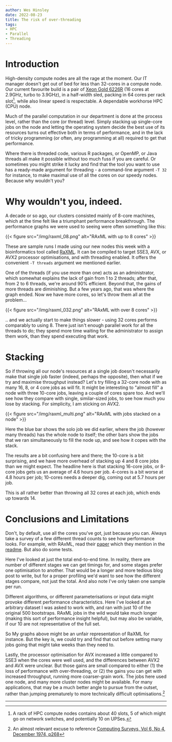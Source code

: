 ```yaml
---
author: Wes Hinsley
date: 2022-08-23
title: The risk of over-threading
tags:
- HPC
- Parallel
- Threading
---
```


# Introduction

High-density compute nodes are all the rage at the moment. Our IT manager 
doesn't get out of bed for less than 32-cores in a compute node. Our current
favourite build is a pair of 
[Xeon Gold 6226R](https://ark.intel.com/content/www/us/en/ark/products/199347/intel-xeon-gold-6226r-processor-22m-cache-2-90-ghz.html)
(16 cores at 2.9GHz, turbo to 3.9GHz), in a half-width sled, packing in
64 cores per rack slot[^1], while also linear speed is respectable. A dependable
workhorse HPC (CPU) node.

Much of the parallel computation in our department is done at the process
level, rather than the core (or thread) level. Simply stacking up single-core
jobs on the node and letting the operating system decide the best use of its
resources turns out effective both in terms of performance, and in the lack of
tricky programming (or often, any programming at all) required to get that
performance.

Where there is threaded code, various R packages, or OpenMP, or Java threads
all make it possible without too much fuss if you are careful. Or sometimes
you might strike it lucky and find that the tool you want to use has a
ready-made argument for threading - a command-line argument `-T 32` for
instance, to make maximal use of all the cores on our speedy nodes. 
Because why wouldn't you?

# Why wouldn't you, indeed.

A decade or so ago, our clusters consisted mainly of 8-core machines, which
at the time felt like a triumphant performance breakthrough. The performance
graphs we were used to seeing were often something like this:

{{< figure src="/img/raxml_08.png" alt="RAxML with up to 8 cores" >}}

These are sample runs I made using our new nodes this week with a
bioinformatics tool called [RaXML](https://github.com/stamatak/standard-RAxML).
It can be compiled to target SSE3, AVX, or AVX2 processor optimisations,
and with threading enabled. It offers the convenient `-T threads` argument we
mentioned earlier. 

One of the threads (if you use more than one) acts as an
administrator, which somewhat explains the lack of gain from 1 to 2 threads;
after that, from 2 to 6 threads, we're around 90% efficient. Beyond that, the
gains of more threads are diminishing. But a few years ago, that was where
the graph ended. Now we have more cores, so let's throw them all at the
problem...

{{< figure src="/img/raxml_032.png" alt="RAxML with over 8 cores" >}}

.. and we actually start to make things slower - using 32 cores performs
comparably to using 8. There just isn't enough parallel work for all the
threads to do; they spend more time waiting for the administrator to
assign them work, than they spend executing that work.

# Stacking

So if throwing all our node's resources at a single job doesn't necessarily
make that single job faster (indeed, perhaps the opposite), then what if we try and
maximise throughput instead? Let's try filling a 32-core node with as many 16, 8, or
4 core jobs as will fit. It might be interesting to "almost fill" a node with 
three 10-core jobs, leaving a couple of cores spare too. And we'll see how they
compare with single, similar-sized jobs, to see how much you lose by stacking. For
simplicity, I am sticking on AVX2.

{{< figure src="/img/raxml_multi.png" alt="RAxML with jobs stacked on a node" >}}

Here the blue bar shows the solo job we did earlier, where the job (however many
threads) has the whole node to itself; the other bars show the jobs that we ran 
simultaneously to fill the node up, and see how it copes with the stack.

The results are a bit confusing here and there; the 10-core is a bit surprising, 
and we have more overhead of stacking up 4 and 8 core jobs than we might
expect. The headline here is that stacking 16-core jobs, or 8-core jobs gets us
an average of 4.6 hours per job. 4-cores is a bit worse at 4.8 hours per job; 10-cores
needs a deeper dig, coming out at 5.7 hours per job.

This is all rather better than throwing all 32 cores at each job, which ends
up towards 14.

# Conclusions and Limitations

Don't, by default, use all the cores you've got, just because you can. 
Always take a survey of a few different thread counts to see how performance 
looks. For example, with RAxML, read their 
[paper](http://sco.h-its.org/exelixis/pubs/Exelixis-RRDR-2010-3.pdf) which
they mention in the [readme](https://github.com/stamatak/standard-RAxML). But
also do some tests.
 
Here I've looked at just the total end-to-end time. In reality, there
are number of different stages we can get timings for, and some stages
prefer one optimisation to another. That would be a longer and more tedious
blog post to write, but for a proper profiling we'd want to see how the
different stages compare, not just the total. And also note I've only taken
one sample per run.

Different algorithms, or different parameterisations or input data 
might provoke different performance characteristics. Here I've looked at
an arbitrary dataset I was asked to work with, and ran with just 10 of
the original 500 bootstraps. RAxML jobs in the wild would take much longer
(making this sort of performance insight helpful), but may also be variable, if
our 10 are not representative of the full set.

So My graphs above might be an unfair representation of RaXML for instance.
But the key is, we could try and find that out before setting many jobs 
going that might take weeks than they need to.

Lastly, the processor optimisation for AVX increased a little
compared to SSE3 when the cores were well used, and the differences between 
AVX2 and AVX were unclear. But those gains are small compared to either (1) the 
loss of performance with over-threading, or (2) the gains you can get with
increased throughput, running more coarser-grain work. The jobs here used
one node, and many more cluster nodes might be available. For many applications,
that may be a much better angle to pursue from the outset, rather than jumping
prematurely to more technically difficult optimisations.[^2]
  
---


[^1]: A rack of HPC compute nodes contains about 40 slots, 5 of which might go on network switches, and potentially 10 on UPSes.
[^2]: An almost relevant excuse to reference [Computing Surveys, Vol 6, No 4, December 1974, p268](https://dl.acm.org/doi/10.1145/356635.356640)

